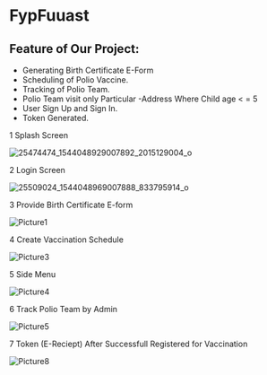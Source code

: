 # FypFuuast
## Feature of Our Project:
* Generating Birth Certificate E-Form
* Scheduling of Polio Vaccine.
* Tracking of Polio Team.
* Polio Team visit only Particular -Address Where Child age < = 5
* User Sign Up and Sign In.
* Token Generated.



1 Splash Screen

![25474474_1544048929007892_2015129004_o](https://user-images.githubusercontent.com/16851251/59146293-34b19180-8a06-11e9-8131-e9b8ede6668e.png)

2 Login Screen

![25509024_1544048969007888_833795914_o](https://user-images.githubusercontent.com/16851251/59146336-5b6fc800-8a06-11e9-8da7-9a0484ac1e28.png)

3 Provide Birth Certificate E-form

![Picture1](https://user-images.githubusercontent.com/16851251/59146362-adb0e900-8a06-11e9-9391-a8893692f2e5.jpg)

4 Create Vaccination Schedule

![Picture3](https://user-images.githubusercontent.com/16851251/59146375-ea7ce000-8a06-11e9-89dc-8665e9579075.png)

5 Side Menu

![Picture4](https://user-images.githubusercontent.com/16851251/59146381-097b7200-8a07-11e9-8672-8ef36c095744.png)

6 Track Polio Team by Admin

![Picture5](https://user-images.githubusercontent.com/16851251/59146408-1b5d1500-8a07-11e9-858d-cfa13a62b804.png)

7 Token (E-Reciept) After Successfull Registered for Vaccination

![Picture8](https://user-images.githubusercontent.com/16851251/59146431-5fe8b080-8a07-11e9-8111-7874749d2948.jpg)
